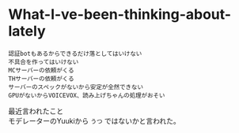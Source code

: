 # What-I-ve-been-thinking-about-lately
```
認証botもあるからできるだけ落としてはいけない
不具合を作ってはいけない
MCサーバーの依頼がくる
THサーバーの依頼がくる
サーバーのスペックがないから安定が全然できない
GPUがないからVOICEVOX、読み上げちゃんの処理がおそい
```
最近言われたこと<br>
モデレーターのYuukiから `うつ` ではないかと言われた。
